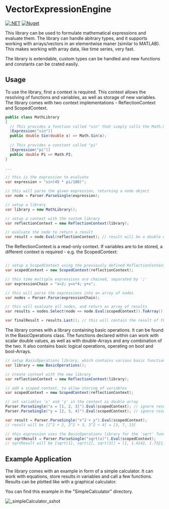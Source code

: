 # VectorExpressionEngine

[![.NET](https://github.com/cbergemann/VectorExpressionEngine/actions/workflows/dotnet.yml/badge.svg)](https://github.com/cbergemann/VectorExpressionEngine/actions/workflows/dotnet.yml)
[![Nuget](https://img.shields.io/nuget/v/VectorExpressionEngine)](https://www.nuget.org/packages/VectorExpressionEngine/)

This library can be used to formulate mathematical expressions and evaluate them. The library can handle abitrary types, and it supports working with arrays/vectors in an elementwise maner (similar to MATLAB). This makes working with array data, like time series, very fast.

The library is extendable, custom types can be handled and new functions and constants can be crated easily.

## Usage

To use the library, first a context is required. This context allows the resolving of functions and variables, as well as storage of new variables. The library comes with two context implementations - ReflectionContext and ScopedContext.

```C#
public class MathLibrary
{
  // This provides a function called "sin" that simply calls the Math.Sin function
  [Expression("sin")]
  public double Sin(double x) => Math.Sin(x);
  
  // This provides a constant called "pi"
  [Expression("pi")]
  public double Pi => Math.PI;
}

...

// this is the expression to evaluate
var expression = "sin(45 * pi/180)";

// this will parse the given expression, returning a node object
var node = Parser.ParseSingle(expression);

// setup a library
var library = new MathLibrary();

// setup a context with the custom library
var reflectionContext = new ReflectionContext(library);

// evaluate the node to return a result
var result = node.Eval(reflectionContext); // result will be a double with value 1/sqrt(2) = 0.7071
```

The ReflectionContext is a read-only context. If variables are to be stored, a different context is required - e.g. the ScopedContext:

```C#

// setup a ScopedContext using the previously defined ReflectionContext:
var scopedContext = new ScopedContext(reflectionContext);

// this time multiple expressions are chained, separated by ';'
var expressionChain = "x=2; y=x*4; y+x";

// this will parse the expressions into an array of nodes
var nodes = Parser.Parse(expressionChain);

// this will evaluate all nodes, and return an array of results
var results = nodes.Select(node => node.Eval(scopedContext)).ToArray();

var finalResult = results.Last(); // this will contain the result of the calculation 2*4+2 = 10

```

The library comes with a library containing basic operations. It can be found in the BasicOperations class. The functions declared within can work with scalar double values, as well as with double-Arrays and any combination of the two.
It also contains basic logical operations, operating on bool and bool-Arrays.

```C#
// setup BasicOperations library, which contains various basic functions with array support
var library = new BasicOperations();

// create context with the new library
var reflectionContext = new ReflectionContext(library);

// add a scoped context, to allow storing of variables
var scopedContext = new ScopedContext(reflectionContext);

// set variables 'x' and 'y' in the context as double array
Parser.ParseSingle("x = [1, 2, 3]").Eval(scopedContext); // ignore result - this would be the array [1, 2, 3]
Parser.ParseSingle("y = [2, 3, 4]").Eval(scopedContext); // ignore result - this would be the array [2, 3, 4]

var result = Parser.ParseSingle("x^2 + y").Eval(scopedContext);
// result will be [1^2 + 2, 2^2 + 3, 3^2 + 4] = [3, 7, 13]

// this expression uses the BasicOperations library for the 'sqrt' function
var sqrtResult = Parser.ParseSingle("sqrt(x)").Eval(scopedContext);
// sqrtResult will be [sqrt(1], sqrt(2], sqrt(3)] = [1, 1.4142, 1.7321]
```

## Example Application

The library comes with an example in form of a simple calculator. It can work with equations, store results in variables and call a few functions. Results can be plotted like with a graphical calculator.

You can find this example in the "SimpleCalculator" directory.

![_simpleCalculator_sshot](https://user-images.githubusercontent.com/19253536/142732271-c17473a5-bc1c-4dcc-9ebd-060a6e0d02e5.png)
